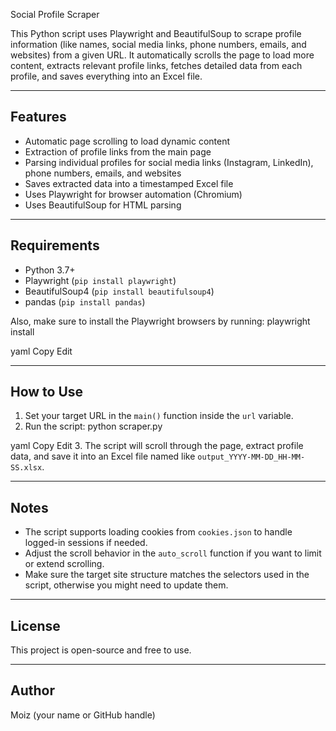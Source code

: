  Social Profile Scraper

This Python script uses Playwright and BeautifulSoup to scrape profile information (like names, social media links, phone numbers, emails, and websites) from a given URL. It automatically scrolls the page to load more content, extracts relevant profile links, fetches detailed data from each profile, and saves everything into an Excel file.

---

## Features

- Automatic page scrolling to load dynamic content
- Extraction of profile links from the main page
- Parsing individual profiles for social media links (Instagram, LinkedIn), phone numbers, emails, and websites
- Saves extracted data into a timestamped Excel file
- Uses Playwright for browser automation (Chromium)
- Uses BeautifulSoup for HTML parsing

---

## Requirements

- Python 3.7+
- Playwright (`pip install playwright`)
- BeautifulSoup4 (`pip install beautifulsoup4`)
- pandas (`pip install pandas`)

Also, make sure to install the Playwright browsers by running:
playwright install

yaml
Copy
Edit

---

## How to Use

1. Set your target URL in the `main()` function inside the `url` variable.
2. Run the script:
python scraper.py

yaml
Copy
Edit
3. The script will scroll through the page, extract profile data, and save it into an Excel file named like `output_YYYY-MM-DD_HH-MM-SS.xlsx`.

---

## Notes

- The script supports loading cookies from `cookies.json` to handle logged-in sessions if needed.
- Adjust the scroll behavior in the `auto_scroll` function if you want to limit or extend scrolling.
- Make sure the target site structure matches the selectors used in the script, otherwise you might need to update them.

---

## License

This project is open-source and free to use.

---

## Author

Moiz (your name or GitHub handle)

